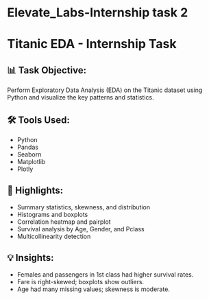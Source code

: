 # Elevate_Labs-Internship task 2

# Titanic EDA - Internship Task

## 📊 Task Objective:
Perform Exploratory Data Analysis (EDA) on the Titanic dataset using Python and visualize the key patterns and statistics.

## 🛠 Tools Used:
- Python
- Pandas
- Seaborn
- Matplotlib
- Plotly

## 📌 Highlights:
- Summary statistics, skewness, and distribution
- Histograms and boxplots
- Correlation heatmap and pairplot
- Survival analysis by Age, Gender, and Pclass
- Multicollinearity detection

## 💡 Insights:
- Females and passengers in 1st class had higher survival rates.
- Fare is right-skewed; boxplots show outliers.
- Age had many missing values; skewness is moderate.
